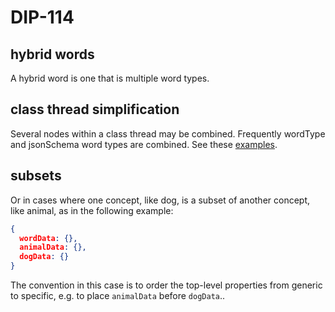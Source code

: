 DIP-114
======

hybrid words
------------------------------

A hybrid word is one that is multiple word types.

## class thread simplification

Several nodes within a class thread may be combined. Frequently wordType and jsonSchema word types are combined. See these [examples](https://github.com/wds4/DCoSL/tree/main/dips/conceptGraph/examples/hybrids).

## subsets

Or in cases where one concept, like dog, is a subset of another concept, like animal, as in the following example:

```json
{
  wordData: {},
  animalData: {},
  dogData: {}
}
```

The convention in this case is to order the top-level properties from generic to specific, e.g. to place `animalData` before `dogData`..
